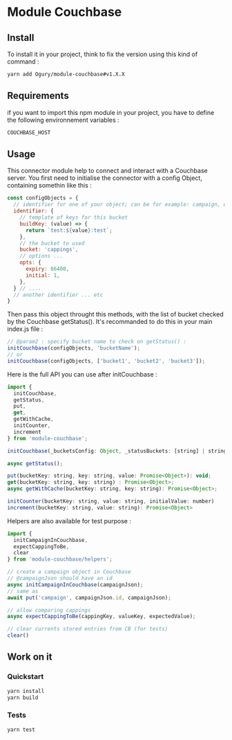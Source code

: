 # Module Couchbase

## Install

To install it in your project, think to fix the version using this kind of command :

```bash
yarn add Ogury/module-couchbase#v1.X.X
```

## Requirements

if you want to import this npm module in your project, you have to define the following environnement variables :

```bash
COUCHBASE_HOST
```

## Usage

This connector module help to connect and interact with a Couchbase server.
You first need to initialise the connector with a config Object, containing somethin like this :

```javascript
const configObjects = {
  // identifier for one of your object; can be for example: campaign, externalAccomplished ...
  identifier: {
    // template of keys for this bucket
    buildKey: (value) => {
      return `test:${value}:test`;
    },
    // the bucket to used
    bucket: 'cappings',
    // options ...
    opts: {
      expiry: 86400,
      initial: 1,
    },
  } // ....
  // another identifier ... etc
}
```

Then pass this object throught this methods, with the list of bucket checked by the Couchbase getStatus(). It's recommanded to do this in your main index.js file :

```javascript
// @param2 : specify bucket name to check on getStatus() :
initCouchbase(configObjects, 'bucketName');
// or
initCouchbase(configObjects, ['bucket1', 'bucket2', 'bucket3']);
```

Here is the full API you can use after initCouchbase :

```javascript
import {
  initCouchbase,
  getStatus,
  put,
  get,
  getWithCache,
  initCounter,
  increment
} from 'module-couchbase';

initCouchbase(_bucketsConfig: Object, _statusBuckets: [string] | string);

async getStatus();

put(bucketKey: string, key: string, value: Promise<Object>): void;
get(bucketKey: string, key: string) : Promise<Object>;
async getWithCache(bucketKey: string, key: string): Promise<Object>;

initCounter(bucketKey: string, value: string, initialValue: number)
increment(bucketKey: string, value: string): Promise<Object>
```

Helpers are also available for test purpose :

```javascript
import {
  initCampaignInCouchbase,
  expectCappingToBe,
  clear
} from 'module-couchbase/helpers';

// create a campaign object in Couchbase
// @campaignJson should have an id
async initCampaignInCouchbase(campaignJson);
// same as
await put('campaign', campaignJson.id, campaignJson);

// allow comparing cappings
async expectCappingToBe(cappingKey, valueKey, expectedValue);

// clear currents stored entries from CB (for tests)
clear()
```

## Work on it

### Quickstart

```bash
yarn install
yarn build
```

### Tests

```bash
yarn test
```